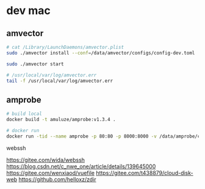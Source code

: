 # dev mac

## amvector

```bash
# cat /Library/LaunchDaemons/amvector.plist
sudo ./amvector install --conf=/data/amvector/configs/config-dev.toml

sudo ./amvector start

# /usr/local/var/log/amvector.err
tail -f /usr/local/var/log/amvector.err
```

## amprobe

```bash
# build local
docker build -t amuluze/amprobe:v1.3.4 .

# docker run
docker run -tid --name amprobe -p 80:80 -p 8000:8000 -v /data/amprobe/configs:/app/configs -v /data/amprobe/nginx/nginx.conf:/etc/nginx/nginx.conf -v /data/amvector/amvector.socket:/app/amvector.socket -v /var/run/docker.sock:/var/run/docker.sock -v /data/web/dist:/usr/sharer/nginx/html/app amuluze/amprobe:v1.3.4
```

webssh

https://gitee.com/wida/webssh
https://blog.csdn.net/c_nwe_one/article/details/139645000
https://gitee.com/wenxiaod/vuefile
https://gitee.com/t438879/cloud-disk-web
https://github.com/helloxz/zdir
